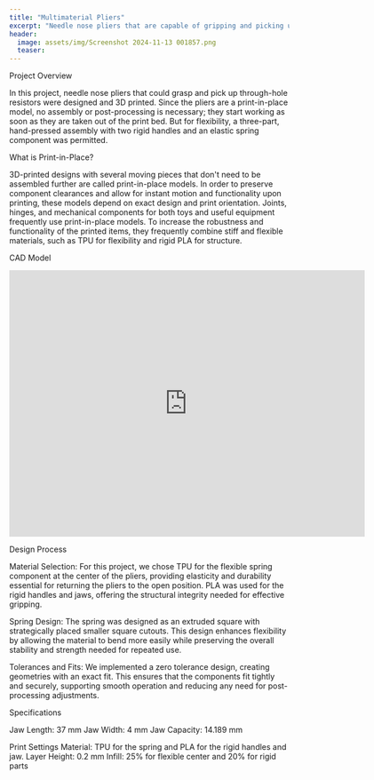 ```yaml
---
title: "Multimaterial Pliers"
excerpt: "Needle nose pliers that are capable of gripping and picking up through-hole resistors"
header:
  image: assets/img/Screenshot 2024-11-13 001857.png
  teaser: 
---
```


Project Overview

In this project, needle nose pliers that could grasp and pick up through-hole resistors were designed and 3D printed. Since the pliers are a print-in-place model, no assembly or post-processing is necessary; they start working as soon as they are taken out of the print bed. But for flexibility, a three-part, hand-pressed assembly with two rigid handles and an elastic spring component was permitted.

What is Print-in-Place?

3D-printed designs with several moving pieces that don't need to be assembled further are called print-in-place models. In order to preserve component clearances and allow for instant motion and functionality upon printing, these models depend on exact design and print orientation. Joints, hinges, and mechanical components for both toys and useful equipment frequently use print-in-place models. To increase the robustness and functionality of the printed items, they frequently combine stiff and flexible materials, such as TPU for flexibility and rigid PLA for structure.

CAD Model

<iframe src="https://vanderbilt643.autodesk360.com/shares/public/SH286ddQT78850c0d8a4b957d148f60eb496?mode=embed" width="640" height="480" allowfullscreen="true" webkitallowfullscreen="true" mozallowfullscreen="true"  frameborder="0"></iframe>


Design Process

Material Selection: For this project, we chose TPU for the flexible spring component at the center of the pliers, providing elasticity and durability essential for returning the pliers to the open position. PLA was used for the rigid handles and jaws, offering the structural integrity needed for effective gripping.

Spring Design: The spring was designed as an extruded square with strategically placed smaller square cutouts. This design enhances flexibility by allowing the material to bend more easily while preserving the overall stability and strength needed for repeated use.

Tolerances and Fits: We implemented a zero tolerance design, creating geometries with an exact fit. This ensures that the components fit tightly and securely, supporting smooth operation and reducing any need for post-processing adjustments.

Specifications

Jaw Length: 37 mm
Jaw Width: 4 mm
Jaw Capacity: 14.189 mm


Print Settings
Material: TPU for the spring and PLA for the rigid handles and jaw.
Layer Height: 0.2 mm
Infill: 25% for flexible center and 20% for rigid parts
